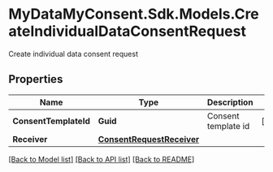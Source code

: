 # MyDataMyConsent.Sdk.Models.CreateIndividualDataConsentRequest
Create individual data consent request

## Properties

Name | Type | Description | Notes
------------ | ------------- | ------------- | -------------
**ConsentTemplateId** | **Guid** | Consent template id | [optional] 
**Receiver** | [**ConsentRequestReceiver**](ConsentRequestReceiver.md) |  | 

[[Back to Model list]](../README.md#documentation-for-models) [[Back to API list]](../README.md#documentation-for-api-endpoints) [[Back to README]](../README.md)

